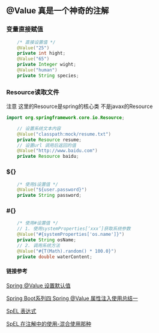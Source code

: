## @Value 真是一个神奇的注解

### 变量直接赋值
```java
    /* 直接设置值 */
    @Value("25")
    private int hight;
    @Value("65")
    private Integer wight;
    @Value("human")
    private String species;
```
### Resource读取文件
注意 这里的Resource是spring的核心类 不是javax的Resource
```java
import org.springframework.core.io.Resource;

    // 设置系统文本内容
    @Value("classpath:mock/resume.txt")
    private Resource resume;
    // 设置url 调用后返回的值
    @Value("http://www.baidu.com")
    private Resource baidu;
```
### ${}
```java
    /* 使用$设置值 */
    @Value("${user.password}")
    private String password;
```

### #{}

```java
    /* 使用#设置值 */
    // 1. 使用systemProperties[‘xxx’]获取系统参数
    @Value("#{systemProperties['os.name']}")
    private String osName;
    // 2. 调用系统方法
    @Value("#{T(Math).random() * 100.0}")
    private double waterContent;
```

#### 链接参考

[Spring @Value 设置默认值](https://blog.csdn.net/vcfriend/article/details/79700048?utm_medium=distribute.pc_relevant.none-task-blog-BlogCommendFromMachineLearnPai2-4.channel_param&depth_1-utm_source=distribute.pc_relevant.none-task-blog-BlogCommendFromMachineLearnPai2-4.channel_param)

[Spring Boot系列四 Spring @Value 属性注入使用总结一](https://blog.csdn.net/hry2015/article/details/72353994?utm_medium=distribute.pc_relevant.none-task-blog-BlogCommendFromMachineLearnPai2-7.channel_param&depth_1-utm_source=distribute.pc_relevant.none-task-blog-BlogCommendFromMachineLearnPai2-7.channel_param)

[SpEL 表达式](https://fanxiaobin.blog.csdn.net/article/details/68942967?utm_medium=distribute.pc_relevant.none-task-blog-BlogCommendFromMachineLearnPai2-10.channel_param&depth_1-utm_source=distribute.pc_relevant.none-task-blog-BlogCommendFromMachineLearnPai2-10.channel_param)

[SpEL 在注解中的使用-混合使用那种](https://blog.csdn.net/xgw1010/article/details/107591097)
